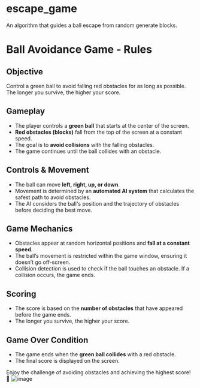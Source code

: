 # escape_game
An algorithm that guides a ball escape from random generate blocks.
# **Ball Avoidance Game - Rules**

## **Objective**  
Control a green ball to avoid falling red obstacles for as long as possible. The longer you survive, the higher your score.

## **Gameplay**  
- The player controls a **green ball** that starts at the center of the screen.
- **Red obstacles (blocks)** fall from the top of the screen at a constant speed.
- The goal is to **avoid collisions** with the falling obstacles.
- The game continues until the ball collides with an obstacle.

## **Controls & Movement**  
- The ball can move **left, right, up, or down**.
- Movement is determined by an **automated AI system** that calculates the safest path to avoid obstacles.
- The AI considers the ball's position and the trajectory of obstacles before deciding the best move.

## **Game Mechanics**  
- Obstacles appear at random horizontal positions and **fall at a constant speed**.
- The ball’s movement is restricted within the game window, ensuring it doesn’t go off-screen.
- Collision detection is used to check if the ball touches an obstacle. If a collision occurs, the game ends.

## **Scoring**  
- The score is based on the **number of obstacles** that have appeared before the game ends.
- The longer you survive, the higher your score.

## **Game Over Condition**  
- The game ends when the **green ball collides** with a red obstacle.
- The final score is displayed on the screen.

Enjoy the challenge of avoiding obstacles and achieving the highest score! 🚀
![image](https://github.com/user-attachments/assets/4b8a4ef1-a0b2-4637-b46e-83bce78c4b54)
